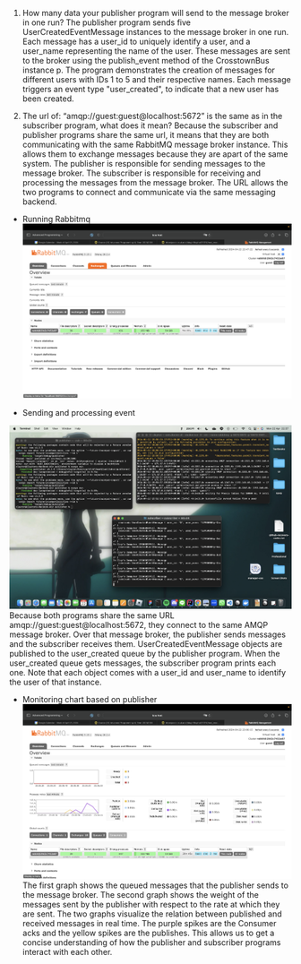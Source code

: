 1. How many data your publisher program will send to the message broker in one run?
The publisher program sends five UserCreatedEventMessage instances to the message broker in one run. Each message has a user_id to uniquely identify a user, and a user_name representing the name of the user. These messages are sent to the broker using the publish_event method of the CrosstownBus instance p. The program demonstrates the creation of messages for different users with IDs 1 to 5 and their respective names. Each message triggers an event type "user_created", to indicate that a new user has been created.

2. The url of: “amqp://guest:guest@localhost:5672” is the same as in the subscriber program, what does it mean?
Because the subscriber and publisher programs share the same url, it means that they are both communicating with the same RabbitMQ message broker instance. This allows them to exchange messages because they are apart of the same system. The publisher is responsible for sending messages to the message broker. The subscriber is responsible for receiving and processing the messages from the message broker. The URL allows the two programs to connect and communicate via the same messaging backend.

- Running Rabbitmq
![alt text](images/rabbitmq.png)

- Sending and processing event

![alt text](images/terminals.png)
Because both programs share the same URL amqp://guest:guest@localhost:5672, they connect to the same AMQP message broker. Over that message broker, the publisher sends messages and the subscriber receives them. UserCreatedEventMessage objects are published to the user_created queue by the publisher program. When the user_created queue gets messages, the subscriber program prints each one. Note that each object comes with a user_id and user_name to identify the user of that instance.

- Monitoring chart based on publisher
![alt text](images/rabbitmq2.png)
The first graph shows the queued messages that the publisher sends to the message broker. The second graph shows the weight of the messages sent by the publisher with respect to the rate at which they are sent. The two graphs visualize the relation between published and received messages in real time. The purple spikes are the Consumer acks and the yellow spikes are the publishes. This allows us to get a concise understanding of how the publisher and subscriber programs interact with each other.